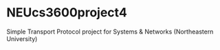 NEUcs3600project4
=================

Simple Transport Protocol project for Systems &amp; Networks (Northeastern University)
